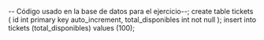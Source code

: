 -- Código usado en la base de datos para el ejercicio--;
create table tickets (
id int primary key auto_increment,
total_disponibles int not null
);
insert into tickets (total_disponibles) values (100);

